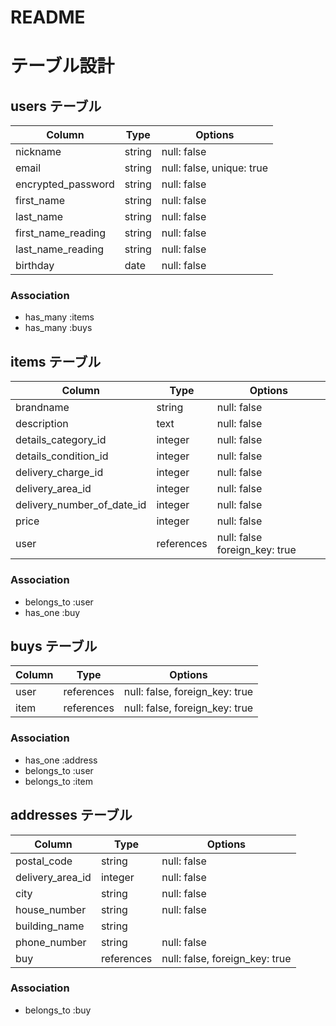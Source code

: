 # README
# テーブル設計

## users テーブル

| Column             | Type     | Options                   |
| ------------------ | ------   | ------------------------  |
| nickname           | string   | null: false               |
| email              | string   | null: false, unique: true |
| encrypted_password | string   | null: false               |
| first_name         | string   | null: false               |
| last_name          | string   | null: false               |
| first_name_reading | string   | null: false               |
| last_name_reading  | string   | null: false               |
| birthday           | date     | null: false               |



### Association

- has_many :items
- has_many :buys

## items テーブル

| Column                      | Type       | Options                       |
| -------------------------   | ------     | ----------------------------- |
| brandname                   | string     | null: false                   |
| description                 | text       | null: false                   |
| details_category_id         | integer    | null: false                   |
| details_condition_id        | integer    | null: false                   |
| delivery_charge_id          | integer    | null: false                   |
| delivery_area_id            | integer    | null: false                   |
| delivery_number_of_date_id  | integer    | null: false                   |
| price                       | integer    | null: false                   |
| user                        | references | null: false foreign_key: true |

### Association

- belongs_to :user
- has_one :buy

## buys テーブル

| Column        | Type       | Options                        |
| --------------| ---------- | ------------------------------ |
| user          | references | null: false, foreign_key: true |
| item          | references | null: false, foreign_key: true |

### Association

- has_one :address
- belongs_to :user
- belongs_to :item

## addresses テーブル

| Column           | Type       | Options                        |
| ---------------- | ---------- | ------------------------------ |
| postal_code      | string     | null: false                    |
| delivery_area_id | integer    | null: false                    |
| city             | string     | null: false                    |
| house_number     | string     | null: false                    |
| building_name    | string     |                     |
| phone_number     | string     | null: false                    |
| buy              | references | null: false, foreign_key: true |


### Association

- belongs_to :buy
